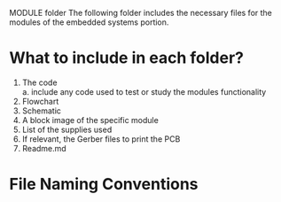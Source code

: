 MODULE folder
The following folder includes the necessary files for the modules of the embedded systems portion. 
# What to include in each folder? 
 1. The code <br/>
     a. include any code used to test or study the modules functionality 
 2. Flowchart <br/>
 3. Schematic 
 4. A block image of the specific module 
 5. List of the supplies used 
 6. If relevant, the Gerber files to print the PCB 
 7. Readme.md 
 
# File Naming Conventions 
 
